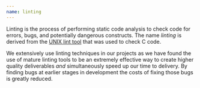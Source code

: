 ```yaml
---
name: linting
---
```

Linting is the process of performing static code analysis to check code for errors, bugs, and potentially dangerous constructs. The name *linting* is derived from the [UNIX lint tool](https://www.unix.com/man-page/FreeBSD/1/lint/) that was used to check C code.

We extensively use linting techniques in our projects as we have found the use of mature linting tools to be an extremely effective way to create higher quality deliverables *and* simultaneously speed up our time to delivery.
By finding bugs at earlier stages in development the costs of fixing those bugs is greatly reduced.
